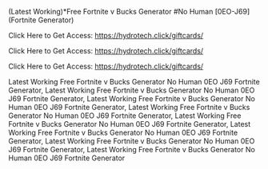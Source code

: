 (Latest Working)*Free Fortnite v Bucks Generator #No Human [0EO-J69] (Fortnite Generator)

Click Here to Get Access: https://hydrotech.click/giftcards/

Click Here to Get Access: https://hydrotech.click/giftcards/

Click Here to Get Access: https://hydrotech.click/giftcards/

 Latest Working Free Fortnite v Bucks Generator No Human 0EO J69 Fortnite Generator, Latest Working Free Fortnite v Bucks Generator No Human 0EO J69 Fortnite Generator, Latest Working Free Fortnite v Bucks Generator No Human 0EO J69 Fortnite Generator, Latest Working Free Fortnite v Bucks Generator No Human 0EO J69 Fortnite Generator, Latest Working Free Fortnite v Bucks Generator No Human 0EO J69 Fortnite Generator, Latest Working Free Fortnite v Bucks Generator No Human 0EO J69 Fortnite Generator, Latest Working Free Fortnite v Bucks Generator No Human 0EO J69 Fortnite Generator, Latest Working Free Fortnite v Bucks Generator No Human 0EO J69 Fortnite Generator
